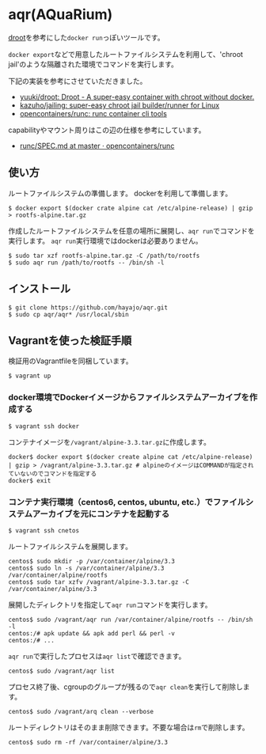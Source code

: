 aqr(AQuaRium)
=============

[droot](https://github.com/yuuki/droot)を参考にした`docker run`っぽいツールです。

`docker export`などで用意したルートファイルシステムを利用して、'chroot jail'のような隔離された環境でコマンドを実行します。

下記の実装を参考にさせていただきました。

* [yuuki/droot: Droot - A super-easy container with chroot without docker.](https://github.com/yuuki/droot)
* [kazuho/jailing: super-easy chroot jail builder/runner for Linux](https://github.com/kazuho/jailing)
* [opencontainers/runc: runc container cli tools](https://github.com/opencontainers/runc)

capabilityやマウント周りはこの辺の仕様を参考にしています。

* [runc/SPEC.md at master · opencontainers/runc](https://github.com/opencontainers/runc/blob/master/libcontainer/SPEC.md)

使い方
------

ルートファイルシステムの準備します。
dockerを利用して準備します。

```
$ docker export $(docker crate alpine cat /etc/alpine-release) | gzip > rootfs-alpine.tar.gz
```

作成したルートファイルシステムを任意の場所に展開し、`aqr run`でコマンドを実行します。
`aqr run`実行環境ではdockerは必要ありません。

```
$ sudo tar xzf rootfs-alpine.tar.gz -C /path/to/rootfs
$ sudo aqr run /path/to/rootfs -- /bin/sh -l
```

インストール
------------

```
$ git clone https://github.com/hayajo/aqr.git
$ sudo cp aqr/aqr* /usr/local/sbin
```

Vagrantを使った検証手順
-----------------------

検証用のVagrantfileを同梱しています。

```
$ vagrant up
```

### docker環境でDockerイメージからファイルシステムアーカイブを作成する

```
$ vagrant ssh docker
```

コンテナイメージを`/vagrant/alpine-3.3.tar.gz`に作成します。

```
docker$ docker export $(docker create alpine cat /etc/alpine-release) | gzip > /vagrant/alpine-3.3.tar.gz # alpineのイメージはCOMMANDが指定されていないのでコマンドを指定する
docker$ exit
```

### コンテナ実行環境（centos6, centos, ubuntu, etc.）でファイルシステムアーカイブを元にコンテナを起動する

```
$ vagrant ssh cnetos
```

ルートファイルシステムを展開します。

```
centos$ sudo mkdir -p /var/container/alpine/3.3
centos$ sudo ln -s /var/container/alpine/3.3 /var/container/alpine/rootfs
centos$ sudo tar xzfv /vagrant/alpine-3.3.tar.gz -C /var/container/alpine/3.3
```

展開したディレクトリを指定して`aqr run`コマンドを実行します。

```
centos$ sudo /vagrant/aqr run /var/container/alpine/rootfs -- /bin/sh -l
centos:/# apk update && apk add perl && perl -v
centos:/# ...
```

`aqr run`で実行したプロセスは`aqr list`で確認できます。

```
centos$ sudo /vagrant/aqr list
```

プロセス終了後、cgroupのグループが残るので`aqr clean`を実行して削除します。

```
centos$ sudo /vagrant/arq clean --verbose
```

ルートディレクトリはそのまま削除できます。不要な場合は`rm`で削除します。

```
centos$ sudo rm -rf /var/container/alpine/3.3
```
